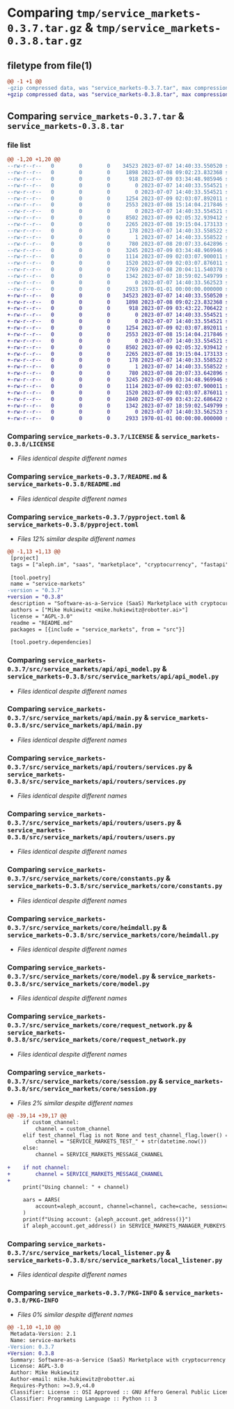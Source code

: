 # Comparing `tmp/service_markets-0.3.7.tar.gz` & `tmp/service_markets-0.3.8.tar.gz`

## filetype from file(1)

```diff
@@ -1 +1 @@
-gzip compressed data, was "service_markets-0.3.7.tar", max compression
+gzip compressed data, was "service_markets-0.3.8.tar", max compression
```

## Comparing `service_markets-0.3.7.tar` & `service_markets-0.3.8.tar`

### file list

```diff
@@ -1,20 +1,20 @@
--rw-r--r--   0        0        0    34523 2023-07-07 14:40:33.550520 service_markets-0.3.7/LICENSE
--rw-r--r--   0        0        0     1898 2023-07-08 09:02:23.832368 service_markets-0.3.7/README.md
--rw-r--r--   0        0        0      918 2023-07-09 03:34:48.985946 service_markets-0.3.7/pyproject.toml
--rw-r--r--   0        0        0        0 2023-07-07 14:40:33.554521 service_markets-0.3.7/src/service_markets/__init__.py
--rw-r--r--   0        0        0        0 2023-07-07 14:40:33.554521 service_markets-0.3.7/src/service_markets/api/__init__.py
--rw-r--r--   0        0        0     1254 2023-07-09 02:03:07.892011 service_markets-0.3.7/src/service_markets/api/api_model.py
--rw-r--r--   0        0        0     2553 2023-07-08 15:14:04.217846 service_markets-0.3.7/src/service_markets/api/main.py
--rw-r--r--   0        0        0        0 2023-07-07 14:40:33.554521 service_markets-0.3.7/src/service_markets/api/routers/__init__.py
--rw-r--r--   0        0        0     8502 2023-07-09 02:05:32.939412 service_markets-0.3.7/src/service_markets/api/routers/services.py
--rw-r--r--   0        0        0     2265 2023-07-08 19:15:04.173133 service_markets-0.3.7/src/service_markets/api/routers/users.py
--rw-r--r--   0        0        0      178 2023-07-07 14:40:33.558522 service_markets-0.3.7/src/service_markets/api/utils.py
--rw-r--r--   0        0        0        1 2023-07-07 14:40:33.558522 service_markets-0.3.7/src/service_markets/core/__init__.py
--rw-r--r--   0        0        0      780 2023-07-08 20:07:33.642896 service_markets-0.3.7/src/service_markets/core/constants.py
--rw-r--r--   0        0        0     3245 2023-07-09 03:34:48.969946 service_markets-0.3.7/src/service_markets/core/heimdall.py
--rw-r--r--   0        0        0     1114 2023-07-09 02:03:07.900011 service_markets-0.3.7/src/service_markets/core/model.py
--rw-r--r--   0        0        0     1520 2023-07-09 02:03:07.876011 service_markets-0.3.7/src/service_markets/core/request_network.py
--rw-r--r--   0        0        0     2769 2023-07-08 20:04:11.540378 service_markets-0.3.7/src/service_markets/core/session.py
--rw-r--r--   0        0        0     1342 2023-07-07 18:59:02.549799 service_markets-0.3.7/src/service_markets/local_listener.py
--rw-r--r--   0        0        0        0 2023-07-07 14:40:33.562523 service_markets-0.3.7/src/service_markets/py.typed
--rw-r--r--   0        0        0     2933 1970-01-01 00:00:00.000000 service_markets-0.3.7/PKG-INFO
+-rw-r--r--   0        0        0    34523 2023-07-07 14:40:33.550520 service_markets-0.3.8/LICENSE
+-rw-r--r--   0        0        0     1898 2023-07-08 09:02:23.832368 service_markets-0.3.8/README.md
+-rw-r--r--   0        0        0      918 2023-07-09 03:43:22.706422 service_markets-0.3.8/pyproject.toml
+-rw-r--r--   0        0        0        0 2023-07-07 14:40:33.554521 service_markets-0.3.8/src/service_markets/__init__.py
+-rw-r--r--   0        0        0        0 2023-07-07 14:40:33.554521 service_markets-0.3.8/src/service_markets/api/__init__.py
+-rw-r--r--   0        0        0     1254 2023-07-09 02:03:07.892011 service_markets-0.3.8/src/service_markets/api/api_model.py
+-rw-r--r--   0        0        0     2553 2023-07-08 15:14:04.217846 service_markets-0.3.8/src/service_markets/api/main.py
+-rw-r--r--   0        0        0        0 2023-07-07 14:40:33.554521 service_markets-0.3.8/src/service_markets/api/routers/__init__.py
+-rw-r--r--   0        0        0     8502 2023-07-09 02:05:32.939412 service_markets-0.3.8/src/service_markets/api/routers/services.py
+-rw-r--r--   0        0        0     2265 2023-07-08 19:15:04.173133 service_markets-0.3.8/src/service_markets/api/routers/users.py
+-rw-r--r--   0        0        0      178 2023-07-07 14:40:33.558522 service_markets-0.3.8/src/service_markets/api/utils.py
+-rw-r--r--   0        0        0        1 2023-07-07 14:40:33.558522 service_markets-0.3.8/src/service_markets/core/__init__.py
+-rw-r--r--   0        0        0      780 2023-07-08 20:07:33.642896 service_markets-0.3.8/src/service_markets/core/constants.py
+-rw-r--r--   0        0        0     3245 2023-07-09 03:34:48.969946 service_markets-0.3.8/src/service_markets/core/heimdall.py
+-rw-r--r--   0        0        0     1114 2023-07-09 02:03:07.900011 service_markets-0.3.8/src/service_markets/core/model.py
+-rw-r--r--   0        0        0     1520 2023-07-09 02:03:07.876011 service_markets-0.3.8/src/service_markets/core/request_network.py
+-rw-r--r--   0        0        0     2840 2023-07-09 03:43:22.686422 service_markets-0.3.8/src/service_markets/core/session.py
+-rw-r--r--   0        0        0     1342 2023-07-07 18:59:02.549799 service_markets-0.3.8/src/service_markets/local_listener.py
+-rw-r--r--   0        0        0        0 2023-07-07 14:40:33.562523 service_markets-0.3.8/src/service_markets/py.typed
+-rw-r--r--   0        0        0     2933 1970-01-01 00:00:00.000000 service_markets-0.3.8/PKG-INFO
```

### Comparing `service_markets-0.3.7/LICENSE` & `service_markets-0.3.8/LICENSE`

 * *Files identical despite different names*

### Comparing `service_markets-0.3.7/README.md` & `service_markets-0.3.8/README.md`

 * *Files identical despite different names*

### Comparing `service_markets-0.3.7/pyproject.toml` & `service_markets-0.3.8/pyproject.toml`

 * *Files 12% similar despite different names*

```diff
@@ -1,13 +1,13 @@
 [project]
 tags = ["aleph.im", "saas", "marketplace", "cryptocurrency", "fastapi"]
 
 [tool.poetry]
 name = "service-markets"
-version = "0.3.7"
+version = "0.3.8"
 description = "Software-as-a-Service (SaaS) Marketplace with cryptocurrency payments"
 authors = ["Mike Hukiewitz <mike.hukiewitz@robotter.ai>"]
 license = "AGPL-3.0"
 readme = "README.md"
 packages = [{include = "service_markets", from = "src"}]
 
 [tool.poetry.dependencies]
```

### Comparing `service_markets-0.3.7/src/service_markets/api/api_model.py` & `service_markets-0.3.8/src/service_markets/api/api_model.py`

 * *Files identical despite different names*

### Comparing `service_markets-0.3.7/src/service_markets/api/main.py` & `service_markets-0.3.8/src/service_markets/api/main.py`

 * *Files identical despite different names*

### Comparing `service_markets-0.3.7/src/service_markets/api/routers/services.py` & `service_markets-0.3.8/src/service_markets/api/routers/services.py`

 * *Files identical despite different names*

### Comparing `service_markets-0.3.7/src/service_markets/api/routers/users.py` & `service_markets-0.3.8/src/service_markets/api/routers/users.py`

 * *Files identical despite different names*

### Comparing `service_markets-0.3.7/src/service_markets/core/constants.py` & `service_markets-0.3.8/src/service_markets/core/constants.py`

 * *Files identical despite different names*

### Comparing `service_markets-0.3.7/src/service_markets/core/heimdall.py` & `service_markets-0.3.8/src/service_markets/core/heimdall.py`

 * *Files identical despite different names*

### Comparing `service_markets-0.3.7/src/service_markets/core/model.py` & `service_markets-0.3.8/src/service_markets/core/model.py`

 * *Files identical despite different names*

### Comparing `service_markets-0.3.7/src/service_markets/core/request_network.py` & `service_markets-0.3.8/src/service_markets/core/request_network.py`

 * *Files identical despite different names*

### Comparing `service_markets-0.3.7/src/service_markets/core/session.py` & `service_markets-0.3.8/src/service_markets/core/session.py`

 * *Files 2% similar despite different names*

```diff
@@ -39,14 +39,17 @@
     if custom_channel:
         channel = custom_channel
     elif test_channel_flag is not None and test_channel_flag.lower() == "true":
         channel = "SERVICE_MARKETS_TEST_" + str(datetime.now())
     else:
         channel = SERVICE_MARKETS_MESSAGE_CHANNEL
 
+    if not channel:
+        channel = SERVICE_MARKETS_MESSAGE_CHANNEL
+
     print("Using channel: " + channel)
 
     aars = AARS(
         account=aleph_account, channel=channel, cache=cache, session=aleph_session
     )
     print(f"Using account: {aleph_account.get_address()}")
     if aleph_account.get_address() in SERVICE_MARKETS_MANAGER_PUBKEYS:
```

### Comparing `service_markets-0.3.7/src/service_markets/local_listener.py` & `service_markets-0.3.8/src/service_markets/local_listener.py`

 * *Files identical despite different names*

### Comparing `service_markets-0.3.7/PKG-INFO` & `service_markets-0.3.8/PKG-INFO`

 * *Files 0% similar despite different names*

```diff
@@ -1,10 +1,10 @@
 Metadata-Version: 2.1
 Name: service-markets
-Version: 0.3.7
+Version: 0.3.8
 Summary: Software-as-a-Service (SaaS) Marketplace with cryptocurrency payments
 License: AGPL-3.0
 Author: Mike Hukiewitz
 Author-email: mike.hukiewitz@robotter.ai
 Requires-Python: >=3.9,<4.0
 Classifier: License :: OSI Approved :: GNU Affero General Public License v3
 Classifier: Programming Language :: Python :: 3
```

